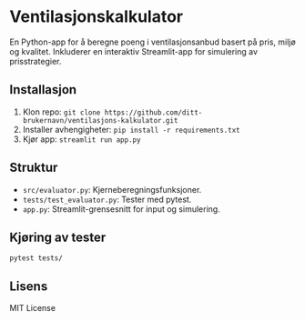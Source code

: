 # Ventilasjonskalkulator

En Python-app for å beregne poeng i ventilasjonsanbud basert på pris, miljø og kvalitet. Inkluderer en interaktiv Streamlit-app for simulering av prisstrategier.

## Installasjon
1. Klon repo: `git clone https://github.com/ditt-brukernavn/ventilasjons-kalkulator.git`
2. Installer avhengigheter: `pip install -r requirements.txt`
3. Kjør app: `streamlit run app.py`

## Struktur
- `src/evaluator.py`: Kjerneberegningsfunksjoner.
- `tests/test_evaluator.py`: Tester med pytest.
- `app.py`: Streamlit-grensesnitt for input og simulering.

## Kjøring av tester
`pytest tests/`

## Lisens
MIT License
